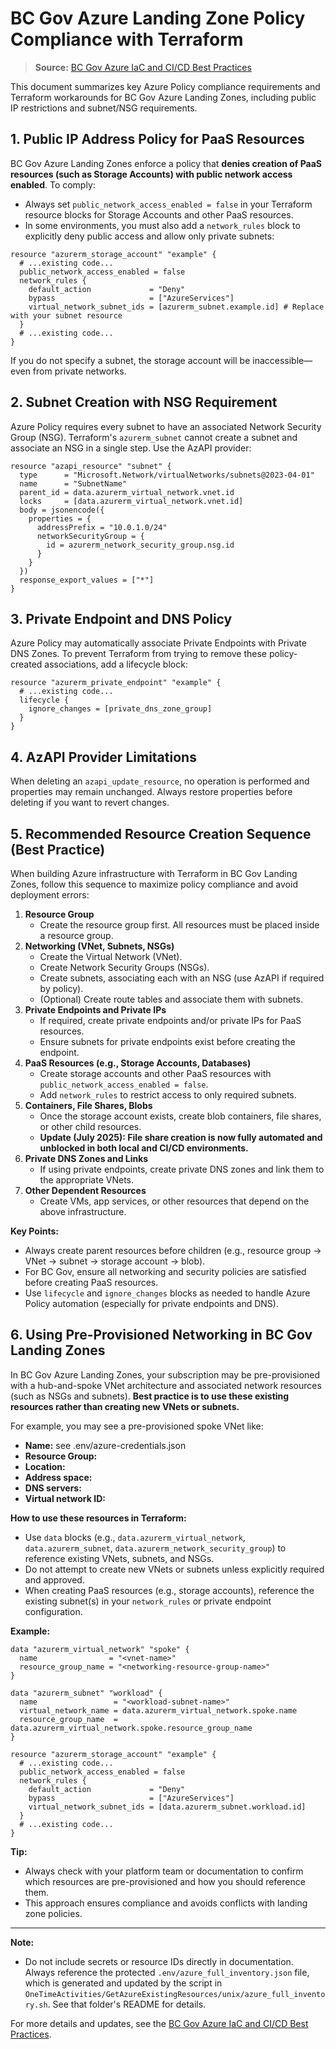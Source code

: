 # BC Gov Azure Landing Zone Policy Compliance with Terraform

> **Source:** [BC Gov Azure IaC and CI/CD Best Practices](https://developer.gov.bc.ca/docs/default/component/public-cloud-techdocs/azure/best-practices/iac-and-ci-cd/)

This document summarizes key Azure Policy compliance requirements and Terraform workarounds for BC Gov Azure Landing Zones, including public IP restrictions and subnet/NSG requirements.

## 1. Public IP Address Policy for PaaS Resources

BC Gov Azure Landing Zones enforce a policy that **denies creation of PaaS resources (such as Storage Accounts) with public network access enabled**. To comply:

- Always set `public_network_access_enabled = false` in your Terraform resource blocks for Storage Accounts and other PaaS resources.
- In some environments, you must also add a `network_rules` block to explicitly deny public access and allow only private subnets:

```hcl
resource "azurerm_storage_account" "example" {
  # ...existing code...
  public_network_access_enabled = false
  network_rules {
    default_action             = "Deny"
    bypass                     = ["AzureServices"]
    virtual_network_subnet_ids = [azurerm_subnet.example.id] # Replace with your subnet resource
  }
  # ...existing code...
}
```

If you do not specify a subnet, the storage account will be inaccessible—even from private networks.

## 2. Subnet Creation with NSG Requirement

Azure Policy requires every subnet to have an associated Network Security Group (NSG). Terraform's `azurerm_subnet` cannot create a subnet and associate an NSG in a single step. Use the AzAPI provider:

```hcl
resource "azapi_resource" "subnet" {
  type      = "Microsoft.Network/virtualNetworks/subnets@2023-04-01"
  name      = "SubnetName"
  parent_id = data.azurerm_virtual_network.vnet.id
  locks     = [data.azurerm_virtual_network.vnet.id]
  body = jsonencode({
    properties = {
      addressPrefix = "10.0.1.0/24"
      networkSecurityGroup = {
        id = azurerm_network_security_group.nsg.id
      }
    }
  })
  response_export_values = ["*"]
}
```

## 3. Private Endpoint and DNS Policy

Azure Policy may automatically associate Private Endpoints with Private DNS Zones. To prevent Terraform from trying to remove these policy-created associations, add a lifecycle block:

```hcl
resource "azurerm_private_endpoint" "example" {
  # ...existing code...
  lifecycle {
    ignore_changes = [private_dns_zone_group]
  }
}
```

## 4. AzAPI Provider Limitations

When deleting an `azapi_update_resource`, no operation is performed and properties may remain unchanged. Always restore properties before deleting if you want to revert changes.

## 5. Recommended Resource Creation Sequence (Best Practice)

When building Azure infrastructure with Terraform in BC Gov Landing Zones, follow this sequence to maximize policy compliance and avoid deployment errors:

1. **Resource Group**
   - Create the resource group first. All resources must be placed inside a resource group.
2. **Networking (VNet, Subnets, NSGs)**
   - Create the Virtual Network (VNet).
   - Create Network Security Groups (NSGs).
   - Create subnets, associating each with an NSG (use AzAPI if required by policy).
   - (Optional) Create route tables and associate them with subnets.
3. **Private Endpoints and Private IPs**
   - If required, create private endpoints and/or private IPs for PaaS resources.
   - Ensure subnets for private endpoints exist before creating the endpoint.
4. **PaaS Resources (e.g., Storage Accounts, Databases)**
   - Create storage accounts and other PaaS resources with `public_network_access_enabled = false`.
   - Add `network_rules` to restrict access to only required subnets.
5. **Containers, File Shares, Blobs**
   - Once the storage account exists, create blob containers, file shares, or other child resources. 
   - **Update (July 2025): File share creation is now fully automated and unblocked in both local and CI/CD environments.**
6. **Private DNS Zones and Links**
   - If using private endpoints, create private DNS zones and link them to the appropriate VNets.
7. **Other Dependent Resources**
   - Create VMs, app services, or other resources that depend on the above infrastructure.

**Key Points:**
- Always create parent resources before children (e.g., resource group → VNet → subnet → storage account → blob).
- For BC Gov, ensure all networking and security policies are satisfied before creating PaaS resources.
- Use `lifecycle` and `ignore_changes` blocks as needed to handle Azure Policy automation (especially for private endpoints and DNS).

## 6. Using Pre-Provisioned Networking in BC Gov Landing Zones

In BC Gov Azure Landing Zones, your subscription may be pre-provisioned with a hub-and-spoke VNet architecture and associated network resources (such as NSGs and subnets). **Best practice is to use these existing resources rather than creating new VNets or subnets.**

For example, you may see a pre-provisioned spoke VNet like: 
- **Name:** see .env/azure-credentials.json
- **Resource Group:** 
- **Location:** 
- **Address space:** 
- **DNS servers:** 
- **Virtual network ID:** 

**How to use these resources in Terraform:**
- Use `data` blocks (e.g., `data.azurerm_virtual_network`, `data.azurerm_subnet`, `data.azurerm_network_security_group`) to reference existing VNets, subnets, and NSGs.
- Do not attempt to create new VNets or subnets unless explicitly required and approved.
- When creating PaaS resources (e.g., storage accounts), reference the existing subnet(s) in your `network_rules` or private endpoint configuration.

**Example:**
```hcl
data "azurerm_virtual_network" "spoke" {
  name                = "<vnet-name>"
  resource_group_name = "<networking-resource-group-name>"
}

data "azurerm_subnet" "workload" {
  name                 = "<workload-subnet-name>"
  virtual_network_name = data.azurerm_virtual_network.spoke.name
  resource_group_name  = data.azurerm_virtual_network.spoke.resource_group_name
}

resource "azurerm_storage_account" "example" {
  # ...existing code...
  public_network_access_enabled = false
  network_rules {
    default_action             = "Deny"
    bypass                     = ["AzureServices"]
    virtual_network_subnet_ids = [data.azurerm_subnet.workload.id]
  }
  # ...existing code...
}
```

**Tip:**
- Always check with your platform team or documentation to confirm which resources are pre-provisioned and how you should reference them.
- This approach ensures compliance and avoids conflicts with landing zone policies.

---

**Note:**
- Do not include secrets or resource IDs directly in documentation. Always reference the protected `.env/azure_full_inventory.json` file, which is generated and updated by the script in `OneTimeActivities/GetAzureExistingResources/unix/azure_full_inventory.sh`. See that folder's README for details.

For more details and updates, see the [BC Gov Azure IaC and CI/CD Best Practices](https://developer.gov.bc.ca/docs/default/component/public-cloud-techdocs/azure/best-practices/iac-and-ci-cd/).
